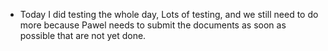 - Today I did testing the whole day, Lots of testing, and we still need to do more because Pawel needs to submit the documents as soon as possible that are not yet done.  